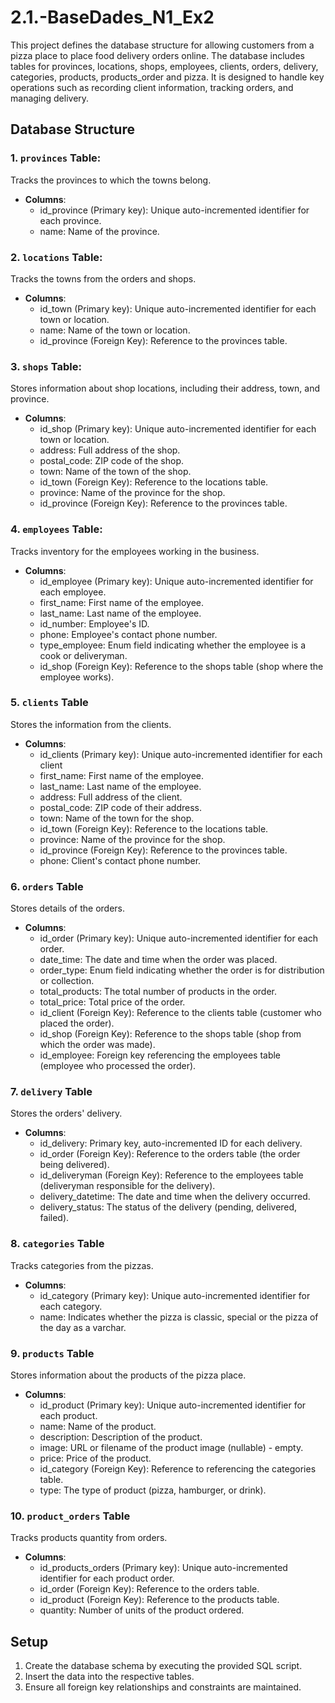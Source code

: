 # 2.1.-BaseDades_N1_Ex2
This project defines the database structure for allowing customers from a pizza place to place food delivery orders online. The database includes tables for provinces, locations, shops, employees, clients, orders, delivery, categories, products, products_order and pizza. It is designed to handle key operations such as recording client information, tracking orders, and managing delivery.

## Database Structure
### 1. `provinces` Table: 
Tracks the provinces to which the towns belong.

- **Columns**:
  - id_province (Primary key): Unique auto-incremented identifier for each province.
  - name: Name of the province.


### 2. `locations` Table: 
Tracks the towns from the orders and shops.

- **Columns**:
  - id_town (Primary key): Unique auto-incremented identifier for each town or location.
  - name: Name of the town or location.
  - id_province (Foreign Key): Reference to the provinces table.


### 3. `shops` Table: 
Stores information about shop locations, including their address, town, and province.

- **Columns**:
  - id_shop (Primary key): Unique auto-incremented identifier for each town or location.
  - address: Full address of the shop.
  - postal_code: ZIP code of the shop.
  - town: Name of the town of the shop.
  - id_town (Foreign Key): Reference to the locations table.
  - province: Name of the province for the shop.
  - id_province (Foreign Key): Reference to the provinces table.


### 4. `employees` Table: 
Tracks inventory for the employees working in the business.

- **Columns**:
  - id_employee (Primary key): Unique auto-incremented identifier for each employee.
  - first_name: First name of the employee.
  - last_name: Last name of the employee.
  - id_number: Employee's ID.
  - phone: Employee's contact phone number.
  - type_employee: Enum field indicating whether the employee is a cook or deliveryman.
  - id_shop (Foreign Key): Reference to the shops table (shop where the employee works).


### 5. `clients` Table
Stores the information from the clients.

- **Columns**:
  - id_clients (Primary key): Unique auto-incremented identifier for each client
  - first_name: First name of the employee.
  - last_name: Last name of the employee.
  - address: Full address of the client.
  - postal_code: ZIP code of their address.
  - town: Name of the town for the shop.
  - id_town (Foreign Key): Reference to the locations table.
  - province: Name of the province for the shop.
  - id_province (Foreign Key): Reference to the provinces table.
  - phone: Client's contact phone number.


### 6. `orders` Table
Stores details of the orders.

- **Columns**:
  - id_order (Primary key): Unique auto-incremented identifier for each order.
  - date_time: The date and time when the order was placed.
  - order_type: Enum field indicating whether the order is for distribution or collection.
  - total_products: The total number of products in the order.
  - total_price: Total price of the order.
  - id_client (Foreign Key): Reference to the clients table (customer who placed the order).
  - id_shop (Foreign Key): Reference to the shops table (shop from which the order was made).
  - id_employee: Foreign key referencing the employees table (employee who processed the order).


### 7. `delivery` Table
Stores the orders' delivery.

- **Columns**:
  - id_delivery: Primary key, auto-incremented ID for each delivery.
  - id_order (Foreign Key): Reference to the orders table (the order being delivered).
  - id_deliveryman (Foreign Key): Reference to the employees table (deliveryman responsible for the delivery).
  - delivery_datetime: The date and time when the delivery occurred.
  - delivery_status: The status of the delivery (pending, delivered, failed).


### 8. `categories` Table
Tracks categories from the pizzas.

- **Columns**:
  - id_category (Primary key): Unique auto-incremented identifier for each category.
  - name: Indicates whether the pizza is classic, special or the pizza of the day as a varchar.


### 9. `products` Table
Stores information about the products of the pizza place.

- **Columns**:
  - id_product (Primary key): Unique auto-incremented identifier for each product.
  - name: Name of the product.
  - description: Description of the product.
  - image: URL or filename of the product image (nullable) - empty.
  - price: Price of the product.
  - id_category (Foreign Key): Reference to referencing the categories table.
  - type: The type of product (pizza, hamburger, or drink).


### 10. `product_orders` Table
Tracks products quantity from orders.

- **Columns**:
  - id_products_orders (Primary key): Unique auto-incremented identifier for each product order.
  - id_order (Foreign Key): Reference to the orders table. 
  - id_product (Foreign Key): Reference to the products table.
  - quantity: Number of units of the product ordered.
 




## Setup
1. Create the database schema by executing the provided SQL script.
2. Insert the data into the respective tables.
3. Ensure all foreign key relationships and constraints are maintained.
